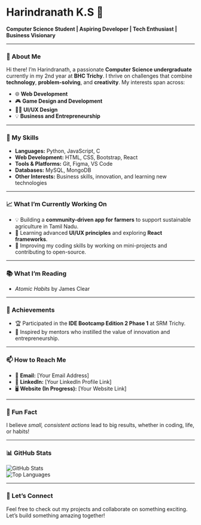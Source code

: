 # Harindranath K.S 🌟  
**Computer Science Student | Aspiring Developer | Tech Enthusiast | Business Visionary**  

---

### 👋 About Me  
Hi there! I’m Harindranath, a passionate **Computer Science undergraduate** currently in my 2nd year at **BHC Trichy**. I thrive on challenges that combine **technology**, **problem-solving**, and **creativity**. My interests span across:  
- 🌐 **Web Development**  
- 🎮 **Game Design and Development**  
- 🧑‍💻 **UI/UX Design**  
- 💡 **Business and Entrepreneurship**  

---

### 🚀 My Skills  
- **Languages:** Python, JavaScript, C  
- **Web Development:** HTML, CSS, Bootstrap, React  
- **Tools & Platforms:** Git, Figma, VS Code  
- **Databases:** MySQL, MongoDB  
- **Other Interests:** Business skills, innovation, and learning new technologies  

---

### 📈 What I’m Currently Working On  
- 💡 Building a **community-driven app for farmers** to support sustainable agriculture in Tamil Nadu.  
- 🌱 Learning advanced **UI/UX principles** and exploring **React frameworks**.  
- 🔭 Improving my coding skills by working on mini-projects and contributing to open-source.  

---

### 📚 What I’m Reading  
- *Atomic Habits* by James Clear  

---

### 🌟 Achievements  
- 🏆 Participated in the **IDE Bootcamp Edition 2 Phase 1** at SRM Trichy.  
- 🤝 Inspired by mentors who instilled the value of innovation and entrepreneurship.  

---

### 📫 How to Reach Me  
- 📩 **Email:** [Your Email Address]  
- 💼 **LinkedIn:** [Your LinkedIn Profile Link]  
- 🖥️ **Website (In Progress):** [Your Website Link]  

---

### 🌱 Fun Fact  
I believe *small, consistent actions* lead to big results, whether in coding, life, or habits!  

---

### 📊 GitHub Stats  
![GitHub Stats](https://github-readme-stats.vercel.app/api?username=YourGitHubUsername&show_icons=true&theme=radical)  
![Top Languages](https://github-readme-stats.vercel.app/api/top-langs/?username=YourGitHubUsername&layout=compact&theme=radical)  

---

### 🚀 Let’s Connect  
Feel free to check out my projects and collaborate on something exciting. Let’s build something amazing together!  
